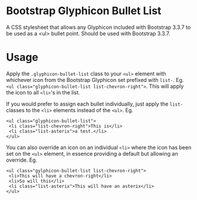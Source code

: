 # Bootstrap Glyphicon Bullet List
A CSS stylesheet that allows any Glyphicon included with Bootstrap 3.3.7 to be used as a &lt;ul> bullet point. Should be used with Bootstrap 3.3.7.

# Usage
Apply the `.glyphicon-bullet-list` class to your `<ul>` element with whichever icon from the Bootstrap Glyphicon set prefixed with `list-`. Eg. `<ul class="glyphicon-bullet-list list-chevron-right">`. This will apply the icon to all `<li>`'s in the list.

If you would prefer to assign each bullet individually, just apply the `list-` classes to the `<li>` elements instead of the `<ul>`. Eg.
```
<ul class="glyphicon-bullet-list">
 <li class="list-chevron-right">This is</li>
 <li class="list-asterix">a test.</li>
</ul>
```

You can also override an icon on an individual `<li>` where the icon has been set on the `<ul>` element, in essence providing a default but allowing an override. Eg.
```
<ul class="gylphicon-bullet-list list-chevron-right">
 <li>This will have a chevron-right</li>
 <li>So will this</li>
 <li class="list-asterix">This will have an asterix</li>
</ul>
```
